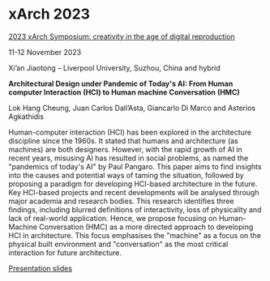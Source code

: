 # xArch 2023

[2023 xArch Symposium: creativity in the age of digital reproduction](https://www.xarchsymposium.com/)

11-12 November 2023

Xi’an Jiaotong – Liverpool University, Suzhou, China and hybrid

**Architectural Design under Pandemic of Today's AI: From Human computer Interaction (HCI) to Human machine Conversation (HMC)**

Lok Hang Cheung, Juan Carlos Dall’Asta, Giancarlo Di Marco and Asterios Agkathidis

Human-computer interaction (HCI) has been explored in the architecture discipline since the 1960s. It stated that humans and architecture (as machines) are both designers. However, with the rapid growth of AI in recent years, misusing AI has resulted in social problems, as named the "pandemics of today's AI" by Paul Pangaro. This paper aims to find insights into the causes and potential ways of taming the situation, followed by proposing a paradigm for developing HCI-based architecture in the future. Key HCI-based projects and recent developments will be analysed through major academia and research bodies. This research identifies three findings, including blurred definitions of interactivity, loss of physicality and lack of real-world application. Hence, we propose focusing on Human-Machine Conversation (HMC) as a more directed approach to developing HCI in architecture. This focus emphasises the "machine" as a focus on the physical built environment and "conversation" as the most critical interaction for future architecture.


[Presentation slides](https://drive.google.com/file/d/1RTrc8QqaPp-kCHkUXJ38nQytxzkOlsXF/view?usp=sharing)

